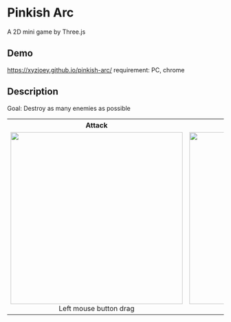 # Pinkish Arc
A 2D mini game by Three.js

## Demo
https://xyzjoey.github.io/pinkish-arc/
requirement: PC, chrome

## Description
Goal: Destroy as many enemies as possible

<table>
<tr>
<th>Attack</th>
<th>Just Guard</th>
</tr>
<tr>
<td align="center"><img src="screenshot\attack.gif" height="400"><br/>Left mouse button drag</td>
<td align="center"><img src="screenshot\guard.gif" height="400"><br/>Right click</td>
</tr>
</table>
